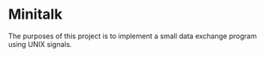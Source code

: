 # Minitalk

The purposes of this project is to implement a small data exchange program using UNIX signals. 
